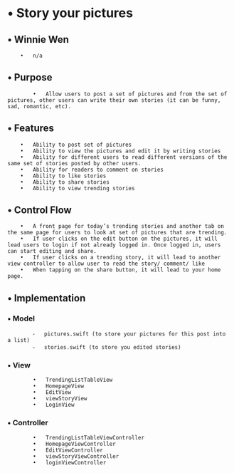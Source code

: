 #    •   Story your pictures 
##    •   Winnie Wen
        •	n/a
##    •	Purpose
            •	Allow users to post a set of pictures and from the set of pictures, other users can write their own stories (it can be funny, sad, romantic, etc).
##    •	Features
 	    •	Ability to post set of pictures
 	    •	Ability to view the pictures and edit it by writing stories
 	    •	Ability for different users to read different versions of the same set of stories posted by other users.
 	    •	Ability for readers to comment on stories
 	    •	Ability to like stories
 	    •	Ability to share stories
 	    •	Ability to view trending stories
##    •	Control Flow
	    •	A front page for today’s trending stories and another tab on the same page for users to look at set of pictures that are trending.
	    •	If user clicks on the edit button on the pictures, it will lead users to login if not already logged in. Once logged in, users can start editing and share.
	    •	If user clicks on a trending story, it will lead to another view controller to allow user to read the story/ comment/ like
	    •	When tapping on the share button, it will lead to your home page.
##    •	Implementation
###	    •	Model
		    ⁃	pictures.swift (to store your pictures for this post into a list)
		    ⁃	stories.swift (to store you edited stories)
###	    •	View
		    •	TrendingListTableView
		    •	HomepageView
		    •	EditView
		    •	viewStoryView
		    •	LoginView
###		•	Controller
		    •	TrendingListTableViewController
		    •	HomepageViewController
		    •	EditViewController
		    •	viewStoryViewController
		    •	loginViewController